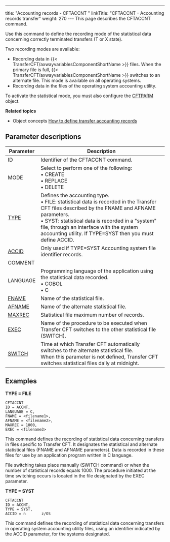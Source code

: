 ---
title: "Accounting records - CFTACCNT  "
linkTitle: "CFTACCNT - Accounting records transfer"
weight: 270
--- <span id="About_CFTACCNT"></span>This page describes the <span id="kanchor46"></span>CFTACCNT command.

Use this command to define the recording mode of the statistical data
concerning correctly terminated transfers (T or X state).

Two recording modes are available:

- Recording data
    in {{< TransferCFT/axwayvariablesComponentShortName >}} files. When the primary file is full, {{< TransferCFT/axwayvariablesComponentShortName >}}
    switches to an alternate file. This mode is available on all operating
    systems.
- Recording data
    in the files of the operating system accounting utility.

To activate
the statistical mode, you must also configure the [CFTPARM](../../../web_copilot_ui/conf_intro/cftparm)
object.

****Related
topics****

- Object concepts
    [How to define transfer
    accounting records](../../../../admin_intro/admin_config_commands/cftaccnt_concepts)

## Parameter descriptions

| Parameter  | Description  |
| --- | --- |
| ID | Identifier of the CFTACCNT command. |
| MODE  | Select to perform one of the following:<br/> • CREATE<br/> • REPLACE<br/> • DELETE |
| [TYPE](../../../command_summary/parameter_intro/type#type_CFTACCNT)  | Defines the accounting type.<br/> • FILE: statistical data is recorded in the Transfer CFT files described by the FNAME and AFNAME parameters.<br/> • SYST: statistical data is recorded in a "system" file, through an interface with the system accounting utility. If TYPE=SYST then you must define ACCID. |
| [ACCID](../../../command_summary/parameter_intro/accid#accid_CFTACCNT)  | Only used if TYPE=SYST Accounting system file identifier records. |
| COMMENT  |   |
| LANGUAGE | Programming language of the application using the statistical data recorded.<br/> • COBOL<br/> • C |
| [FNAME](../../../command_summary/parameter_intro/fname#fname_CFTACCNT) | Name of the statistical file. |
| [AFNAME](../../../command_summary/parameter_intro/afname#afname_CFTACCNT) | Name of the alternate statistical file. |
| [MAXREC](../../../command_summary/parameter_intro/maxrec)  | Statistical file maximum number of records. |
| [EXEC](../../../command_summary/parameter_intro/exec#exec_CFTACCNT)  | Name of the procedure to be executed when Transfer CFT switches to the other statistical file<br/> (SWITCH). |
| [SWITCH](../../../command_summary/parameter_intro/switch#switch)  | Time at which Transfer CFT automatically switches to the alternate statistical file.<br/> When this parameter is not defined, Transfer CFT switches statistical files daily at midnight. |

## Examples

****TYPE = FILE****

```
CFTACCNT
ID = ACCNT,
LANGUAGE = C,
FNAME = <filename1>,
AFNAME = <filename2>,
MAXREC = 1000,
EXEC = <filename3>
```

This command defines the recording of statistical data concerning transfers
in files specific to Transfer CFT. It designates the statistical and alternate
statistical files (FNAME and AFNAME parameters). Data is recorded in these
files for use by an application program written in C language.

File switching takes place manually (SWITCH command) or when the number
of statistical records equals 1000. The procedure initiated at the time
switching occurs is located in the file designated by the EXEC parameter.

****TYPE = SYST****

```
CFTACCNT
ID = ACCNT,
TYPE = SYST,
ACCID = n       z/OS
```

This command defines the recording of statistical data
concerning transfers in operating system accounting utility files, using
an identifier indicated by the ACCID parameter, for the systems designated.
